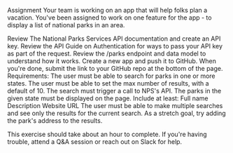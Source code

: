 Assignment
Your team is working on an app that will help folks plan a vacation. You've been assigned to work on one feature for the app - to display a list of national parks in an area.

Review The National Parks Services API documentation and create an API key. Review the API Guide on Authentication for ways to pass your API key as part of the request. Review the /parks endpoint and data model to understand how it works. Create a new app and push it to GitHub. When you're done, submit the link to your GitHub repo at the bottom of the page. Requirements: The user must be able to search for parks in one or more states. The user must be able to set the max number of results, with a default of 10. The search must trigger a call to NPS's API. The parks in the given state must be displayed on the page. Include at least: Full name Description Website URL The user must be able to make multiple searches and see only the results for the current search. As a stretch goal, try adding the park's address to the results.

This exercise should take about an hour to complete. If you're having trouble, attend a Q&A session or reach out on Slack for help.
